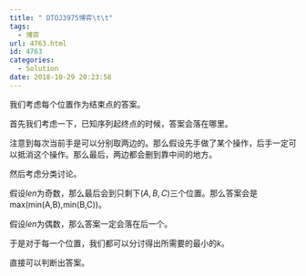 ```yaml
---
title: " DTOJ3975博弈\t\t"
tags:
  - 博弈
url: 4763.html
id: 4763
categories:
  - Solution
date: 2018-10-29 20:23:58
---
```


我们考虑每个位置作为结束点的答案。

首先我们考虑一下，已知序列起终点的时候，答案会落在哪里。

注意到每次当前手是可以分别取两边的。那么假设先手做了某个操作，后手一定可以抵消这个操作。那么最后，两边都会删到靠中间的地方。

然后考虑分类讨论。

假设$len$为奇数，那么最后会到只剩下$(A,B,C)$三个位置。那么答案会是max(min(A,B),min(B,C))。

假设$len$为偶数，那么答案一定会落在后一个。

于是对于每一个位置，我们都可以分讨得出所需要的最小的$k$。

直接可以判断出答案。